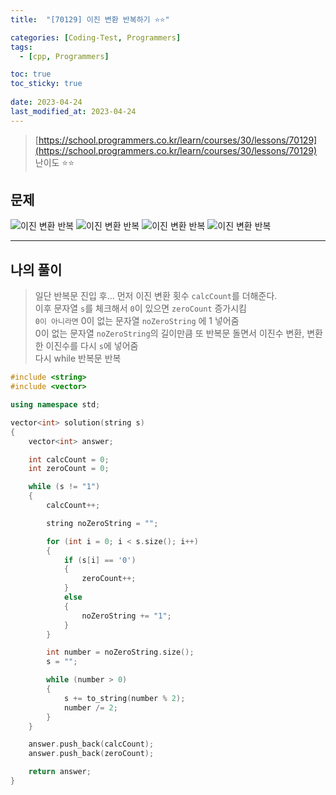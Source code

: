 ```yaml
---
title:  "[70129] 이진 변환 반복하기 ⭐⭐"

categories: [Coding-Test, Programmers]
tags:
  - [cpp, Programmers]

toc: true
toc_sticky: true
 
date: 2023-04-24
last_modified_at: 2023-04-24
---
```


> [https://school.programmers.co.kr/learn/courses/30/lessons/70129](https://school.programmers.co.kr/learn/courses/30/lessons/70129)  
> 난이도 ⭐⭐

## 문제
![이진 변환 반복](https://drive.google.com/uc?export=view&id=1MgtsEKod-NdnWm8uhBL42qCQz5J_pb4v)
![이진 변환 반복](https://drive.google.com/uc?export=view&id=1GuCZv4EUusNtM5n2Z3GkFgWhKvclPPlb)
![이진 변환 반복](https://drive.google.com/uc?export=view&id=1o2nns4_hsUUSvo2fQapfTNDf8FzrE90J)
![이진 변환 반복](https://drive.google.com/uc?export=view&id=11vk8JOrOJKVU9GJOINLCszT9sxBK0gan)

***

## 나의 풀이

> 일단 반복문 진입 후... 먼저 이진 변환 횟수 `calcCount`를 더해준다.  
> 이후 문자열 `s`를 체크해서 `0`이 있으면 `zeroCount` 증가시킴  
> `0이 아니라면` 0이 없는 문자열 `noZeroString` 에 1 넣어줌  
> 0이 없는 문자열 `noZeroString`의 길이만큼 또 반복문 돌면서 이진수 변환, 변환한 이진수를 다시 `s`에 넣어줌  
> 다시 while 반복문 반복  

```cpp
#include <string>
#include <vector>

using namespace std;

vector<int> solution(string s)
{
    vector<int> answer;

    int calcCount = 0;
    int zeroCount = 0;

    while (s != "1")
    {
        calcCount++;

        string noZeroString = "";

        for (int i = 0; i < s.size(); i++)
        {
            if (s[i] == '0')
            {
                zeroCount++;
            }
            else
            {
                noZeroString += "1";
            }
        }

        int number = noZeroString.size();
        s = "";

        while (number > 0)
        {
            s += to_string(number % 2);
            number /= 2;
        }
    }

    answer.push_back(calcCount);
    answer.push_back(zeroCount);

    return answer;
}
```
